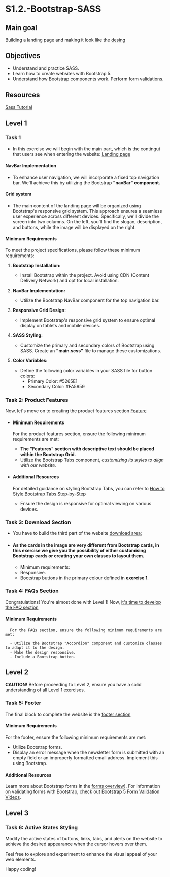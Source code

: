 # S1.2.-Bootstrap-SASS
## Main goal
Building a landing page and making it look like the [desing](https://github.com/anderson92zolis/S1.2.-Bootstrap-SASS/blob/main/Recursos%20projecte%20sprint%201.2/Dise%C3%B1o/desktop-design.jpg)


## Objectives 
* Understand and practice SASS.
* Learn how to create websites with Bootstrap 5.
* Understand how Bootstrap components work. Perform form validations.

## Resources

[Sass Tutorial](https://www.w3schools.com/sass/)


## Level 1

### Task 1

* In this exercise we will begin with the main part, which is the contingut that users see when entering the website: [Landing page](https://github.com/anderson92zolis/S1.2.-Bootstrap-SASS/blob/main/Recursos%20projecte%20sprint%201.2/Dise%C3%B1o/desktop-active-states.jpg)

#### NavBar Implementation

   * To enhance user navigation, we will incorporate a fixed top navigation bar. We'll achieve this by utilizing the Bootstrap **"navBar" component.**

#### Grid system

   * The main content of the landing page will be organized using Bootstrap's responsive grid system. This approach ensures a seamless user experience across different devices. Specifically, we'll divide the screen into two columns. On the left, you'll find the slogan, description, and buttons, while the image will be displayed on the right.

#### Minimum Requirements

   To meet the project specifications, please follow these minimum requirements:
   
   1. **Bootstrap Installation:**
      - Install Bootstrap within the project. Avoid using CDN (Content Delivery Network) and opt for local installation.
   
   2. **NavBar Implementation:**
      - Utilize the Bootstrap NavBar component for the top navigation bar.
   
   3. **Responsive Grid Design:**
      - Implement Bootstrap's responsive grid system to ensure optimal display on tablets and mobile devices.
   
   4. **SASS Styling:**
      - Customize the primary and secondary colors of Bootstrap using SASS. Create an **"main.scss"** file to manage these customizations.
   
   5. **Color Variables:**
      - Define the following color variables in your SASS file for button colors:
         - Primary Color: #5265E1
         - Secondary Color: #FA5959

### Task 2: Product Features

   Now, let's move on to creating the product features section [Feature](https://github.com/anderson92zolis/S1.2.-Bootstrap-SASS/blob/main/Recursos%20projecte%20sprint%201.2/Dise%C3%B1o/desktop-active-states.jpg)

* #### Minimum Requirements

   For the product features section, ensure the following minimum requirements are met:
   
   - **The "Features" section with descriptive text should be placed within the Bootstrap Grid.**
   - Utilize the Bootstrap Tabs component, _customizing its styles to align with our website._

* #### Additional Resources

   For detailed guidance on styling Bootstrap Tabs, you can refer to [How to Style Bootstrap Tabs Step-by-Step](https://turbofuture.com/computers/Apply-custom-styles-to-bootastrap-tabs-step-by-step.)
   
   - Ensure the design is responsive for optimal viewing on various devices.
 
### Task 3: Download Section

* You have to build the third part of the website [download area:](https://github.com/anderson92zolis/S1.2.-Bootstrap-SASS/blob/main/Recursos%20projecte%20sprint%201.2/Dise%C3%B1o/desktop-active-states.jpg)

* #### As the cards in the image are very different from Bootstrap cards, in this exercise we give you the possibility of either customising Bootstrap cards or creating your own classes to layout them.

   * Minimum requirements:
   - Responsive.
   - Bootstrap buttons in the primary colour defined in **exercise 1**.
 
### Task 4: FAQs Section

Congratulations! You're almost done with Level 1! Now, [it's time to develop the FAQ section](https://github.com/anderson92zolis/S1.2.-Bootstrap-SASS/blob/main/Recursos%20projecte%20sprint%201.2/Dise%C3%B1o/desktop-active-states.jpg)

#### Minimum Requirements

      For the FAQs section, ensure the following minimum requirements are met:
      
      - Utilize the Bootstrap "Accordion" component and customize classes to adapt it to the design.
      - Make the design responsive.
      - Include a Bootstrap button.

## Level 2

**CAUTION!** Before proceeding to Level 2, ensure you have a solid understanding of all Level 1 exercises.

### Task 5: Footer

The final block to complete the website is the [footer section](https://github.com/anderson92zolis/S1.2.-Bootstrap-SASS/blob/main/Recursos%20projecte%20sprint%201.2/Dise%C3%B1o/desktop-active-states.jpg)


#### Minimum Requirements

For the footer, ensure the following minimum requirements are met:

- Utilize Bootstrap forms.
- Display an error message when the newsletter form is submitted with an empty field or an improperly formatted email address. Implement this using Bootstrap.

#### Additional Resources

Learn more about Bootstrap forms in the [forms overview](https://getbootstrap.com/docs/5.0/forms/overview/)).
For information on validating forms with Bootstrap, check out [Bootstrap 5 Form Validation Videos](https://www.youtube.com/results?search_query=bootstrap+5+form+validation).

## Level 3

### Task 6: Active States Styling

Modify the active states of buttons, links, tabs, and alerts on the website to achieve the desired appearance when the cursor hovers over them.

Feel free to explore and experiment to enhance the visual appeal of your web elements.

Happy coding!







